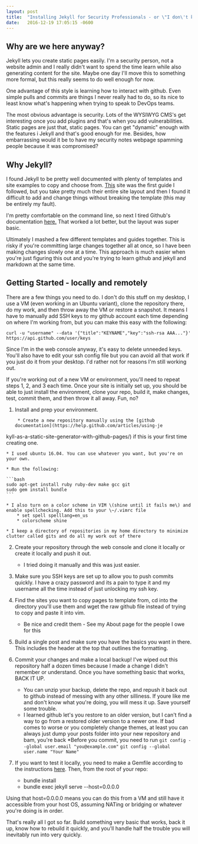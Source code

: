 ```yaml
---
layout:	post
title:  "Installing Jekyll for Security Professionals - or \"I don\'t know what I\'m doing\""
date:   2016-12-19 17:05:15 -0600
---
```


## Why are we here anyway?

Jekyll lets you create static pages easily. I'm a security person, not a website admin and I really didn't want to spend the time learn while also generating content for the site. Maybe one day I'll move this to something more formal, but this really seems to do well enough for now. 

One advantage of this style is learning how to interact with github. Even simple pulls and commits are things I never really had to do, so its nice to least know what's happening when trying to speak to DevOps teams. 

The most obvious advantage is security. Lots of the WYSIWYG CMS's get interesting once you add plugins and that's when you add vulnerabilities. Static pages are just that, static pages. You can get "dynamic" enough with the features i Jekyll and that's good enough for me. Besides, how embarrassing would it be to have my security notes webpage spamming people because it was compromised?

## Why Jekyll?

I found Jekyll to be pretty well documented with plenty of templates and site examples to copy and choose from. [This](https://www.smashingmagazine.com/2014/08/build-blog-jekyll-github-pages/) site was the first guide I followed, but you take pretty much their entire site layout and then I found it difficult to add and change things without breaking the template \(this may be entirely my fault\). 

I'm pretty comfortable on the command line, so next I tired Github's documentation [here.](https://help.github.com/articles/using-jekyll-as-a-static-site-generator-with-github-pages/) That worked a lot better, but the layout was super basic. 

Ultimately I mashed a few different templates and guides together. This is risky if you're committing large changes together all at once, so I have been making changes slowly one at a time. This approach is much easier when you're just figuring this out and you're trying to learn github and jekyll and markdown at the same time. 

## Getting Started - locally and remotely

There are a few things you need to do. I don't do this stuff on my desktop, I use a VM \(even working in an Ubuntu variant\), clone the repository there, do my work, and then throw away the VM or restore a snapshot. It means I have to manually add SSH keys to my github account each time depending on where I'm working from, but you can make this easy with the following:

```curl -u "username" --data '{"title":"KEYNAME","key":"ssh-rsa AAA..."}' https://api.github.com/user/keys ``` 

Since I'm in the web console anyway, it's easy to delete unneeded keys. You'll also have to edit your ssh config file but you can avoid all that work if you just do it from your desktop. I'd rather not for reasons I'm still working out.  

If you're working out of a new VM or environment, you'll need to repeat steps 1, 2, and 3 each time. Once your site is initially set up, you should be able to just install the environment, clone your repo, build it, make changes, test, commit them, and then throw it all away. Fun, no? 

1. Install and prep your environment. 

        * Create a new repository manually using the [github documentation](https://help.github.com/articles/using-je
kyll-as-a-static-site-generator-with-github-pages/) if this is your first time creating one.

	* I used ubuntu 16.04. You can use whatever you want, but you're on your own. 

	* Run the following:

	```bash
	sudo apt-get install ruby ruby-dev make gcc git
	sudo gem install bundle
	```

	* I also turn on a color scheme in VIM \(shine until it fails me\) and enable spellchecking. Add this to your \~/.vimrc file
		* set spell spelllang=en_us
		* colorscheme shine

	* I keep a directory of repositories in my home directory to minimize clutter called gits and do all my work out of there

2. Create your repository through the web console and clone it locally or create it locally and push it out.

	* I tried doing it manually and this was just easier.

3. Make sure you SSH keys are set up to allow you to push commits quickly. I have a crazy password and its a pain to type it and my username all the time instead of just unlocking my ssh key.  

4. Find the sites you want to copy pages to template from, cd into the directory you'll use them and wget the raw github file instead of trying to copy and paste it into vim.

	* Be nice and credit them - See my About page for the people I owe for this

5. Build a single post and make sure you have the basics you want in there. This includes the header at the top that outlines the formatting. 

6. Commit your changes and make a local backup! I've wiped out this repository half a dozen times because I made a change I didn't remember or understand. Once you have something basic that works, BACK IT UP. 

	* You can unzip your backup, delete the repo, and repush it back out to github instead of messing with any other silliness. If youre like me and don't know what you're doing, you will mess it up. Save yourself some trouble.
	* I learned github let's you restore to an older version, but I can't find a way to go from a restored older version to a newer one. If bad comes to worse or you completely change themes, at least you can always just dump your posts folder into your new repository and bam, you're back
	*Before you commit, you need to run 
		```git config --global user.email "you@example.com"```
  		```git config --global user.name "Your Name"```

7. If you want to test it locally, you need to make a Gemfile according to the instructions [here](https://help.github.com/articles/using-jekyll-as-a-static-site-generator-with-github-pages/). Then, from the root of your repo: 

	* bundle install
	* bundle exec jekyll serve --host=0.0.0.0

Using that host=0.0.0.0 means you can do this from a VM and still have it accessible from your host OS, assuming NATing or bridging or whatever you're doing is in order. 

That's really all I got so far. Build something very basic that works, back it up, know how to rebuild it quickly, and you'll handle half the trouble you will inevitably run into very quickly. 
